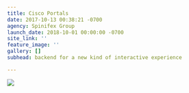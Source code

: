 ```yaml
---
title: Cisco Portals
date: 2017-10-13 00:38:21 -0700
agency: Spinifex Group
launch_date: 2018-10-01 00:00:00 -0700
site_link: ''
feature_image: ''
gallery: []
subhead: backend for a new kind of interactive experience

---
```

![](/uploads/2018/02/20/2016-08-24.jpg)